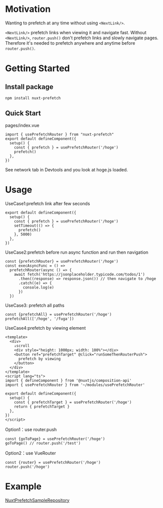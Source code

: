 # Motivation
Wanting to prefetch at any time without using `<NextLink/>`.

`<NextLink/>` prefetch links when viewing it and navigate fast.
Without `<NextLink/>`, `router.push()` don't prefetch links and slowly navigate pages.
Therefore it's needed to prefetch anywhere and anytime before `router.push()`. 
# Getting Started 
## Install package
```
npm install nuxt-prefetch
```
## Quick Start
pages/index.vue
```
import { usePrefetchRouter } from "nuxt-prefetch"
export default defineComponent({
  setup() {
    const { prefetch } = usePrefetchRouter('/hoge')
    prefetch()
  },
})
```
See network tab in Devtools and you look at hoge.js loaded.

# Usage
UseCase1:prefetch link after few seconds
```
export default defineComponent({
  setup() {
    const { prefetch } = usePrefetchRouter('/hoge')
    setTimeout(() => {
      prefetch()
    }, 5000)
  },
})
```
UseCase2:prefetch before run async function and run then navigation
```
const {prefetchRouter} = usePrefetchRouter('/hoge')
const execAsyncFunc = () =>
  prefetchRouter(async () => {
    await fetch('https://jsonplaceholder.typicode.com/todos/1')
      .then((response) => response.json()) // then navigate to /hoge 
      .catch((e) => {
        console.log(e)
      })
  })

```
UseCase3: prefetch all paths
```
const {prefetchAll} = usePrefetchRouter('/hoge')
prefetchAll(['/hoge', '/fuga'])

```

UseCase4:prefetch by viewing element
```
<template>
  <div>
    ↓scroll
    <div style="height: 1000px; width: 100%"></div>
    <button ref="prefetchTarget" @click="runSomeThenRouterPush">
      prefetch by viewing
    </button>
  </div>
</template>
<script lang="ts">
import { defineComponent } from '@nuxtjs/composition-api'
import { usePrefetchRouter } from '~/modules/usePrefetchRouter'

export default defineComponent({
  setup() {
    const { prefetchTarget } = usePrefetchRouter('/hoge')
    return { prefetchTarget }
  },
})
</script>

```

Option1：use router.push
```
const {goToPage} = usePrefetchRouter('/hoge')
goToPage() // router.push('/test')
```

Option2：use VueRouter
```
const {router} = usePrefetchRouter('/hoge')
router.push('/hoge')
```

# Example
[NuxtPrefetchSampleRepository](https://github.com/humiyan02/nuxt-prefetch-sample)

